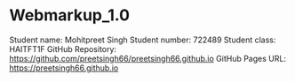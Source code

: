 # Webmarkup_1.0

Student name: Mohitpreet Singh
Student number: 722489
Student class: HAITFT1F
GitHub Repository: https://github.com/preetsingh66/preetsingh66.github.io
GitHub Pages URL: https://preetsingh66.github.io